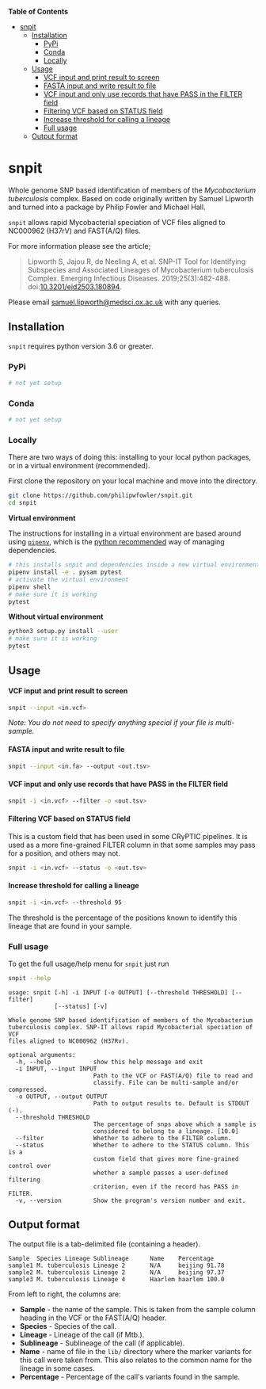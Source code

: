 <!-- START doctoc generated TOC please keep comment here to allow auto update -->
<!-- DON'T EDIT THIS SECTION, INSTEAD RE-RUN doctoc TO UPDATE -->
**Table of Contents**

- [snpit](#snpit)
  - [Installation](#installation)
    - [PyPi](#pypi)
    - [Conda](#conda)
    - [Locally](#locally)
  - [Usage](#usage)
      - [VCF input and print result to screen](#vcf-input-and-print-result-to-screen)
      - [FASTA input and write result to file](#fasta-input-and-write-result-to-file)
      - [VCF input and only use records that have PASS in the FILTER field](#vcf-input-and-only-use-records-that-have-pass-in-the-filter-field)
      - [Filtering VCF based on STATUS field](#filtering-vcf-based-on-status-field)
      - [Increase threshold for calling a lineage](#increase-threshold-for-calling-a-lineage)
    - [Full usage](#full-usage)
  - [Output format](#output-format)

<!-- END doctoc generated TOC please keep comment here to allow auto update -->

# snpit

Whole genome SNP based identification of members of the *Mycobacterium tuberculosis* complex. Based on code originally written by Samuel Lipworth and turned into a package by Philip Fowler and Michael Hall.

`snpit` allows rapid Mycobacterial speciation of VCF files aligned to NC000962 (H37rV) and FAST(A/Q) files.

For more information please see the article;

> Lipworth S, Jajou R, de Neeling A, et al. SNP-IT Tool for Identifying Subspecies and Associated Lineages of Mycobacterium tuberculosis Complex. Emerging Infectious Diseases. 2019;25(3):482-488. doi:[10.3201/eid2503.180894](http://dx.doi.org/10.3201/eid2503.180894).

Please email <samuel.lipworth@medsci.ox.ac.uk> with any queries.

## Installation

`snpit` requires python version 3.6 or greater.

### PyPi

```bash
# not yet setup
```

### Conda

```bash
# not yet setup
```

### Locally

There are two ways of doing this: installing to your local python packages, or in a virtual environment (recommended).

First clone the repository on your local machine and move into the directory.

```bash
git clone https://github.com/philipwfowler/snpit.git
cd snpit
```

**Virtual environment**

The instructions for installing in a virtual environment are based around using [`pipenv`](https://pipenv.readthedocs.io/en/latest/), 
which is the [python recommended](https://packaging.python.org/tutorials/managing-dependencies/#managing-dependencies) way of managing dependencies.  

```bash
# this installs snpit and dependencies inside a new virtual environment
pipenv install -e . pysam pytest
# activate the virtual environment
pipenv shell
# make sure it is working
pytest
```

**Without virtual environment**

```bash
python3 setup.py install --user
# make sure it is working
pytest
```

## Usage

#### VCF input and print result to screen

```bash
snpit --input <in.vcf>
```
*Note: You do not need to specify anything special if your file is multi-sample.*
#### FASTA input and write result to file

```bash
snpit --input <in.fa> --output <out.tsv>
```

#### VCF input and only use records that have PASS in the FILTER field

```bash
snpit -i <in.vcf> --filter -o <out.tsv>
```

#### Filtering VCF based on STATUS field

This is a custom field that has been used in some CRyPTIC pipelines. It is used as a more 
fine-grained FILTER column in that some samples may pass for a position, and others may 
not.

```bash
snpit -i <in.vcf> --status -o <out.tsv>
```

#### Increase threshold for calling a lineage

```bash
snpit -i <in.vcf> --threshold 95
```
The threshold is the percentage of the positions known to identify this lineage that are 
found in your sample.

### Full usage

To get the full usage/help menu for `snpit` just run 

```bash
snpit --help
```

```
usage: snpit [-h] -i INPUT [-o OUTPUT] [--threshold THRESHOLD] [--filter]
             [--status] [-v]

Whole genome SNP based identification of members of the Mycobacterium
tuberculosis complex. SNP-IT allows rapid Mycobacterial speciation of VCF
files aligned to NC000962 (H37Rv).

optional arguments:
  -h, --help            show this help message and exit
  -i INPUT, --input INPUT
                        Path to the VCF or FAST(A/Q) file to read and
                        classify. File can be multi-sample and/or compressed.
  -o OUTPUT, --output OUTPUT
                        Path to output results to. Default is STDOUT (-).
  --threshold THRESHOLD
                        The percentage of snps above which a sample is
                        considered to belong to a lineage. [10.0]
  --filter              Whether to adhere to the FILTER column.
  --status              Whether to adhere to the STATUS column. This is a
                        custom field that gives more fine-grained control over
                        whether a sample passes a user-defined filtering
                        criterion, even if the record has PASS in FILTER.
  -v, --version         Show the program's version number and exit.
```

## Output format

The output file is a tab-delimited file (containing a header).

```tsv
Sample  Species Lineage Sublineage      Name    Percentage
sample1 M. tuberculosis Lineage 2       N/A     beijing 91.78
sample2 M. tuberculosis Lineage 2       N/A     beijing 97.37
sample3 M. tuberculosis Lineage 4       Haarlem haarlem 100.0
```

From left to right, the columns are:
* **Sample** - the name of the sample. This is taken from the sample column heading in the VCF or the FAST(A/Q) header.
* **Species** - Species of the call.
* **Lineage** - Lineage of the call (if Mtb.).
* **Sublineage** - Sublineage of the call (if applicable).
* **Name** - name of file in the `lib/` directory where the marker variants for this call were taken from. This also relates to the common name for the lineage in some cases.
* **Percentage** - Percentage of the call's variants found in the sample.